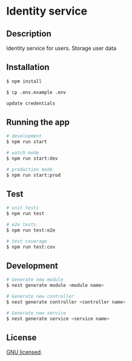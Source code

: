 # Identity service


## Description

Identity service for users. Storage user data

## Installation

```bash
$ npm install

$ cp .env.example .env

update credentials
```

## Running the app

```bash
# development
$ npm run start

# watch mode
$ npm run start:dev

# production mode
$ npm run start:prod
```

## Test

```bash
# unit tests
$ npm run test

# e2e tests
$ npm run test:e2e

# test coverage
$ npm run test:cov
```

## Development

```bash
# Generate new module
$ nest generate module <module name>

# Generate new controller
$ nest generate controller <controller name>

# Generate new service
$ nest generate service <service name>
```

## License

[GNU licensed](LICENSE).
